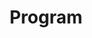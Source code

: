 ---
title: "Program"
meta_title: "Program - ENGREENVN"
description: "Learn about the latest initiatives and projects focused on environmental conservation at ENGREENVN. Join us in creating a more eco-friendly world!."
image: "/assets/american.jpg"
program:
    -  title: "The training program includes online and on-site sessions as follows:"
       bullet:
            - "Online training with 04 modules divided into each weekend"
            - "On-site training at Tan Tao University, Long An"
            - "Online A&Q and orientation"
    - title: "Detailed information about the training program will be updated soon. Please stay tuned."
      bullet:
---